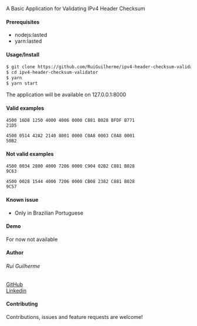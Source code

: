 
A Basic Application for Validating IPv4 Header Checksum 

#### Prerequisites

<ul>
<li>nodejs:lasted</li>
<li>yarn:lasted</li>
</ul> 

#### Usage/Install

```bash
$ git clone https://github.com/RuiGuilherme/ipv4-header-checksum-validator.git
$ cd ipv4-header-checksum-validator
$ yarn
$ yarn start
```
The application will be available on 127.0.0.1:8000 

#### Valid examples
```
4500 16D8 1250 4000 4006 0000 C881 B028 BFDF B771
21D5

4500 0514 42A2 2140 8001 0000 C0A8 0003 C0A8 0001
50B2
```

#### Not valid examples
```
4500 0034 2800 4000 7206 0000 C904 02B2 C881 B028
9C63

4500 0028 1544 4000 7206 0000 CB08 2382 C881 B028
9C57
```

#### Known issue
<ul>
<li>Only in Brazilian Portuguese </li>
</ul>

#### Demo
For now not available 

#### Author
###### Rui Guilherme
[GitHub](https://github.com/RuiGuilherme/)
<br/>
[Linkedin](https://www.linkedin.com/in/rui-guilherme/)

#### Contributing
Contributions, issues and feature requests are welcome!
